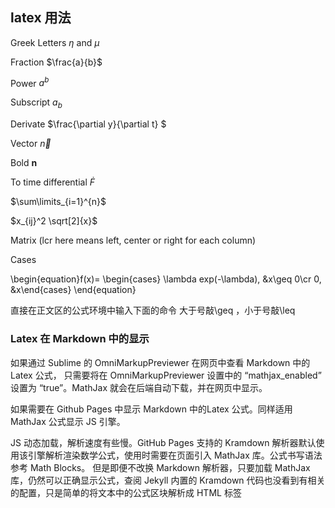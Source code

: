 ## latex 用法

Greek Letters $\eta$ and $\mu$

Fraction $\frac{a}{b}$

Power $a^b$

 <!--more-->

Subscript $a_b$

Derivate $\frac{\partial y}{\partial t} $

Vector $\vec{n}$

Bold $\mathbf{n}$

To time differential $\dot{F}$

$\sum\limits_{i=1}^{n}$

$x_{ij}^2  \sqrt[2]{x}$

Matrix (lcr here means left, center or right for each column)

Cases 

\begin{equation}f(x)=
\begin{cases}
\lambda exp(-\lambda), &x\geq 0\cr 0, &x\end{cases}
\end{equation}


直接在正文区的公式环境中输入下面的命令
大于号敲\geq ，小于号敲\leq

### Latex 在 Markdown 中的显示

如果通过 Sublime 的 OmniMarkupPreviewer 在网页中查看 Markdown 中的 Latex 公式， 只需要将在 OmniMarkupPreviewer 设置中的 “mathjax_enabled” 设置为 “true”。MathJax 就会在后端自动下载，并在网页中显示。

如果需要在 Github Pages 中显示 Markdown 中的Latex 公式。同样适用 MathJax 公式显示 JS 引擎。

JS 动态加载，解析速度有些慢。GitHub Pages 支持的 Kramdown 解析器默认使用该引擎解析渲染数学公式，使用时需要在页面引入 MathJax 库。公式书写语法参考 Math Blocks。
但是即便不改换 Markdown 解析器，只要加载 MathJax 库，仍然可以正确显示公式，查阅 Jekyll 内置的 Kramdown 代码也没看到有相关的配置，只是简单的将文本中的公式区块解析成 HTML 标签 <script type="math/tex">，最终的公式渲染工作还是由 JS 实现。

1. 在 _config.yml 中指定 Markdown 解析器

```python

# Conversion
markdown: kramdown

```

2. 将下面代码加入 /layout/default.html 文件的 <head> 标签里

```

<!-- mathjax config similar to math.stackexchange -->

<script type="text/x-mathjax-config">
  MathJax.Hub.Config({
    tex2jax: {
      inlineMath: [ ['$','$'], ["\\(","\\)"] ],
      processEscapes: true
    }
  });
</script>

<script type="text/x-mathjax-config">
    MathJax.Hub.Config({
      tex2jax: {
        skipTags: ['script', 'noscript', 'style', 'textarea', 'pre', 'code']
      }
    });
</script>

<script type="text/x-mathjax-config">
    MathJax.Hub.Queue(function() {
        var all = MathJax.Hub.getAllJax(), i;
        for(i=0; i < all.length; i += 1) {
            all[i].SourceElement().parentNode.className += ' has-jax';
        }
    });
</script>

<script type="text/javascript"
   src="http://cdn.mathjax.org/mathjax/latest/MathJax.js?config=TeX-AMS-MML_HTMLorMML">
</script>


3. 最后在 Markdown 文件里写公式代码

```



References：
1. http://alfred-sun.github.io/blog/2014/12/05/github-pages/
2. [](http://mohu.org/info/symbols/symbols.htm)


